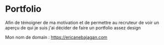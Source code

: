 # Portfolio
Afin de témoigner de ma motivation et de permettre au recruteur de voir un aperçu de qui je suis j'ai décider de faire un portfolio assez design 

Mon nom de domain : https://ericanebajagan.com
